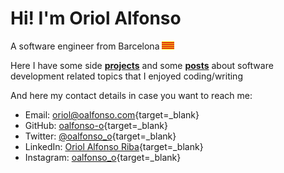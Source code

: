 # Hi! I'm Oriol Alfonso

A software engineer from Barcelona <img src="assets/flag_catalonia.png" style="width: 20px;"/>

Here I have some side **[projects](projects/index.md)** and some **[posts](posts/index.md)** about software development related topics that I enjoyed coding/writing

And here my contact details in case you want to reach me:

- Email: [oriol@oalfonso.com](mailto:oriol@oalfonso.com){target=_blank}
- GitHub: [oalfonso-o](https://github.com/oalfonso-o){target=_blank}
- Twitter: [@oalfonso_o](https://twitter.com/oalfonso_o){target=_blank}
- LinkedIn: [Oriol Alfonso Riba](https://www.linkedin.com/in/oalfonso/){target=_blank}
- Instagram: [oalfonso_o](https://www.instagram.com/oalfonso_o/){target=_blank}
